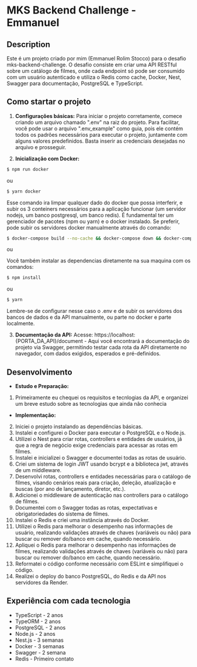 # MKS Backend Challenge - Emmanuel

## Description
Este é um projeto criado por mim (Emmanuel Rolim Stocco) para o desafio mks-backend-challenge. O desafio consiste em criar uma API RESTful sobre um catálogo de filmes, onde cada endpoint só pode ser consumido com um usuário autenticado e utiliza o Redis como cache, Docker, Nest, Swagger para documentação, PostgreSQL e TypeScript.

## Como startar o projeto

1. **Configurações básicas:**
Para iniciar o projeto corretamente, comece criando um arquivo chamado ".env" na raiz do projeto. Para facilitar, você pode usar o arquivo ".env_example" como guia, pois ele contém todos os padrões necessários para executar o projeto, juntamente com alguns valores predefinidos. Basta inserir as credenciais desejadas no arquivo e prosseguir.

2. **Inicialização com Docker:**
```bash
$ npm run docker
```
ou 
```bash
$ yarn docker
```
Esse comando ira limpar qualquer dado do docker que possa interferir, e subir os 3 conteiners necessários para a aplicação funcionar (um servidor nodejs, um banco postgresql, um banco redis). É fundamental ter um gerenciador de pacotes (npm ou yarn) e o docker instalado. Se preferir, pode subir os servidores docker manualmente através do comando:
```bash
$ docker-compose build --no-cache && docker-compose down && docker-compose up
```

ou 

Você também instalar as dependencias diretamente na sua maquina com os comandos:
```bash
$ npm install
```
ou 
```bash
$ yarn
```
Lembre-se de configurar nesse caso o .env e de subir os servidores dos bancos de dados e da API manualmente, ou parte no docker e parte localmente.

3. **Documentação da API:**
 Acesse: https://localhost:{PORTA_DA_API}/document - Aqui você encontrará a documentação do projeto via Swagger, permitindo testar cada rota da API diretamente no navegador, com dados exigidos, esperados e pré-definidos.

## Desenvolvimento

- **Estudo e Preparação:**
1. Primeiramente eu chequei os requisitos e tecnlogias da API, e organizei um breve estudo sobre as tecnologias que ainda não conhecia

- **Implementação:**
2. Iniciei o projeto instalando as dependências básicas.
3. Instalei e configurei o Docker para executar o PostgreSQL e o Node.js.
4. Utilizei o Nest para criar rotas, controllers e entidades de usuários, já que a regra de negócio exige credenciais para acessar as rotas em filmes.
5. Instalei e inicializei o Swagger e documentei todas as rotas de usuário.
6. Criei um sistema de login JWT usando bcrypt e a biblioteca jwt, através de um middleware.
7. Desenvolvi rotas, controllers e entidades necessárias para o catálogo de filmes, visando cenários reais para criação, deleção, atualização e buscas (por ano de lançamento, diretor, etc.).
8. Adicionei o middleware de autenticação nas controllers para o catálogo de filmes.
9. Documentei com o Swagger todas as rotas, expectativas e obrigatoriedades do sistema de filmes.
10. Instalei o Redis e criei uma instância através do Docker.
11. Utilizei o Redis para melhorar o desempenho nas informações de usuário, realizando validações através de chaves (variáveis ou não) para buscar ou remover do/banco em cache, quando necessário.
12. Apliquei o Redis para melhorar o desempenho nas informações de filmes, realizando validações através de chaves (variáveis ou não) para buscar ou remover do/banco em cache, quando necessário.
13. Reformatei o código conforme necessário com ESLint e simplifiquei o código.
14. Realizei o deploy do banco PostgreSQL, do Redis e da API nos servidores da Render.

## Experiência com cada tecnologia
- TypeScript - 2 anos
- TypeORM - 2 anos
- PostgreSQL - 2 anos 
- Node.js - 2 anos
- Nest.js - 3 semanas
- Docker - 3 semanas
- Swagger - 2 semana
- Redis - Primeiro contato